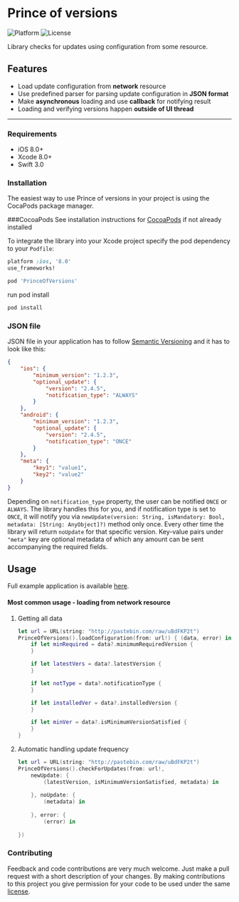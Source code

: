 Prince of versions
=================
![Platform](https://img.shields.io/badge/pod-v1.0.0-blue.svg)
![License](https://img.shields.io/cocoapods/l/SemanticVersioning.svg)

Library checks for updates using configuration from some resource.

Features
--------
  * Load update configuration from **network** resource
  * Use predefined parser for parsing update configuration in **JSON format**
  * Make **asynchronous** loading and use **callback** for notifying result
  * Loading and verifying versions happen **outside of UI thread**

----------

### Requirements
- iOS 8.0+
- Xcode 8.0+
- Swift 3.0

### Installation
The easiest way to use Prince of versions in your project is using the CocaPods package manager.

###CocoaPods
See installation instructions for [CocoaPods](http://cocoapods.org) if not already installed

To integrate the library into your Xcode project specify the pod dependency to your `Podfile`:

```ruby
platform :ios, '8.0'
use_frameworks!

pod 'PrinceOfVersions'
```

run pod install

```bash
pod install
```

### JSON file

JSON file in your application has to follow [Semantic Versioning](http://semver.org/) and it has to look like this:

```json
{
	"ios": {
		"minimum_version": "1.2.3",
		"optional_update": {
			"version": "2.4.5",
			"notification_type": "ALWAYS"
		}
	},
	"android": {
		"minimum_version": "1.2.3",
		"optional_update": {
			"version": "2.4.5",
			"notification_type": "ONCE"
		}
	},
	"meta": {
		"key1": "value1",
		"key2": "value2"
	}
}
```

Depending on <code>notification_type</code> property, the user can be notified <code>ONCE</code> or <code>ALWAYS</code>. The library handles this for you, and if notification type is set to <code>ONCE</code>, it will notify you via <code>newUpdate(version: String, isMandatory: Bool, metadata: [String: AnyObject]?)</code> method only once. Every other time the library will return <code>noUpdate</code> for that specific version. 
Key-value pairs under <code>"meta"</code> key are optional metadata of which any amount can be sent accompanying the required fields.


Usage
-------------
Full example application is available [here]().

#### Most common usage - loading from network resource

1. Getting all data

	```Swift
	let url = URL(string: "http://pastebin.com/raw/uBdFKP2t")
	PrinceOfVersions().loadConfiguration(from: url!) { (data, error) in
		if let minRequired = data?.minimumRequiredVersion {
		}

		if let latestVers = data?.latestVersion {
		}

		if let notType = data?.notificationType {
		}

		if let installedVer = data?.installedVersion {
		}

		if let minVer = data?.isMinimumVersionSatisfied {
		}
	}
	```

2. Automatic handling update frequency

	```Swift
	let url = URL(string: "http://pastebin.com/raw/uBdFKP2t")
	PrinceOfVersions().checkForUpdates(from: url!,
		newUpdate: {
			(latestVersion, isMinimumVersionSatisfied, metadata) in
	                
		}, noUpdate: {
			(metadata) in
                
		}, error: {
			(error) in
                
	})
	```

### Contributing

Feedback and code contributions are very much welcome. Just make a pull request with a short description of your changes. By making contributions to this project you give permission for your code to be used under the same [license](https://github.com/infinum/Android-prince-of-versions/blob/dev/LICENCE).

